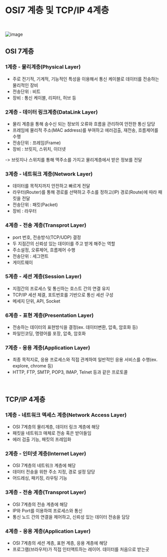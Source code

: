 # OSI7 계층 및 TCP/IP 4계층

<br>

![image](https://user-images.githubusercontent.com/92436863/228818494-b1c667dc-94ec-41e2-87db-d1a6c23711b1.png)

## OSI 7계층

### 1계층 - 물리계층(Physical Layer)
- 주로 전기적, 기계적, 기능적인 특성을 이용해서 통신 케이블로 데이터를 전송하는 물리적인 장비
- 전송단위 : 비트
- 장비 : 통신 케이블, 리피터, 허브 등

### 2계층 - 데이터 링크계층(DataLink Layer)
- 물리 계층을  통해 송수신 되는 정보의 오류와 흐름을 관리하여 안전한 통신 담당
- 프레임에 물리적 주소(MAC address)를 부여하고 에러검출, 재전송, 흐름제어를 수행
- 전송단위 : 프레임(Frame)
- 장비 : 브릿지, 스위치, 이더넷

-> 브릿지나 스위치를 통해 맥주소를 가지고 물리계층에서 받은 정보를 전달

### 3계층 - 네트워크 계층(Network Layer)
- 데이터를 목적지까지 안전하고 빠르게 전달
- 라우터(Router)를 통해 경로를 선택하고 주소를 정하고(IP) 경로(Route)에 따라 패킷을 전달
- 전송단위 : 패킷(Packet)
- 장비 : 라우터

### 4계층 - 전송 계층(Transprot Layer)
- port 번호, 전송방식(TCP/UDP) 결정
- 두 지점간의 신뢰성 있는 데이터를 주고 받게 해주는 역할
- 주소설정, 오류제어, 흐름제어 수행
- 전송단위 : 세그먼트
- 게이트웨이

### 5계층 - 세션 계층(Session Layer)
- 지점간의 프로세스 및 통신하는 호스트 간의 연결 유지
- TCP/IP 세션 체결, 포트번호를 기반으로 통신 세션 구성
- 메세지 단위, API, Socket

### 6계층 - 표현 계층(Presentation Layer)
- 전송하는 데이터의 표현방식을 결정(ex. 데이터변환, 압축, 암호화 등)
- 파일인코딩, 명령어를 포장, 압축, 암호화

### 7계층 - 응용 계층(Application Layer)
- 최종 목적지로, 응용 프로세스와 직접 관계하여 일반적인 응용 서비스를 수행(ex. explore, chrome 등)
- HTTP, FTP, SMTP, POP3, IMAP, Telnet 등과 같은 프로토콜

<br>

## TCP/IP 4계층

### 1계층 - 네트워크 엑세스 계층(Network Access Layer)
- OSI 7계층의 물리계층, 데이터 링크 계층에 해당
- 패킷을 네트워크 매체로 전송 혹은 받아들임
- 에러 검출 기능, 패킷의 프레임화

### 2계층 - 인터넷 계층(Internet Layer)
- OSI 7계층의 네트워크 계층에 해당
- 데이터 전송을 위한 주소 지정, 경로 설정 담당
- 어드레싱, 패키징, 라우팅 기능

### 3계층 - 전송 계층(Transprot Layer)
- OSI 7계층의 전송 계층에 해당
- IP와 Port를 이용하여 프로세스와 통신
- 통신 노드 간의 연결을 제어하고, 신뢰성 있는 데이터 전송을 담당

### 4계층 - 응용 계층(Application Layer)
- OSI 7계층의 세션 계층, 표현 계층, 응용 계층에 해당
- 프로그램(브라우저)가 직접 인터액트하는 레이어. 데이터를 처음으로 받는곳

